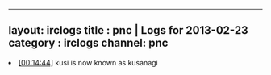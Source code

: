 
---
layout: irclogs
title : pnc | Logs for 2013-02-23
category : irclogs
channel: pnc
---
<li class="logitem"><a href="#00:14:44" name="00:14:44" class="time">[00:14:44]</a> <span class="nick">kusi</span> is now known as <span class="nick">kusanagi</span> </li>


